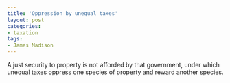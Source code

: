 ```yaml
---
title: 'Oppression by unequal taxes'
layout: post
categories:
- taxation
tags:
- James Madison
---
```


A just security to property is not afforded by that government, under which unequal taxes oppress one species of property and reward another species.
